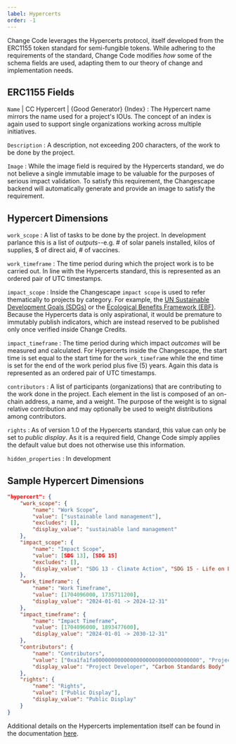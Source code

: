 ```yaml
---
label: Hypercerts
order: -1
---
```


Change Code leverages the Hypercerts protocol, itself developed from the ERC1155 token standard for semi-fungible tokens. While adhering to the requirements of the standard, Change Code modifies *how* some of the schema fields are used, adapting them to our theory of change and implementation needs.

## ERC1155 Fields

`Name` | CC Hypercert | \{Good Generator\} \{Index\}
:   The Hypercert name mirrors the name used for a project's IOUs. The concept of an index is again used to support single organizations working across multiple initiatives.   

`Description`
:   A description, not exceeding 200 characters, of the work to be done by the project.

`Image`
:   While the image field is required by the Hypercerts standard, we do not believe a single immutable image to be valuable for the purposes of serious impact validation. To satisfy this requirement, the Changescape backend will automatically generate and provide an image to satisfy the requirement.

## Hypercert Dimensions

`work_scope`
:   A list of tasks to be done by the project. In development parlance this is a list of *outputs*--e.g. # of solar panels installed, kilos of supplies, $ of direct aid, # of vaccines.

`work_timeframe`
:   The time period during which the project work is to be carried out. In line with the Hypercerts standard, this is represented as an ordered pair of UTC timestamps.

`impact_scope`
:   Inside the Changescape `impact scope` is used to refer thematically to projects by category. For example, the [UN Sustainable Development Goals (SDGs)](https://sdgs.un.org/goals) or the [Ecological Benefits Framework (EBF)](https://ebfcommons.org/lex-icons/). Because the Hypercerts data is only aspirational, it would be premature to immutably publish indicators, which are instead reserved to be published only once verified inside Change Credits.

`impact_timeframe`
:   The time period during which impact *outcomes* will be measured and calculated. For Hypercerts inside the Changescape, the start time is set equal to the start time for the `work_timeframe` while the end time is set for the end of the work period plus five (5) years. Again this data is represented as an ordered pair of UTC timestamps.

`contributors`
:   A list of participants (organizations) that are contributing to the work done in the project. Each element in the list is composed of an on-chain address, a name, and a weight. The purpose of the weight is to signal relative contribution and may optionally be used to weight distributions among contributors.

`rights`
:   As of version 1.0 of the Hypercerts standard, this value can only be set to *public display*. As it is a required field, Change Code simply applies the default value but does not otherwise use this information.

`hidden_properties`
:   In development

## Sample Hypercert Dimensions

```json
"hypercert": {
    "work_scope": {
        "name": "Work Scope",
        "value": ["sustainable land management"],
        "excludes": [],
        "display_value": "sustainable land management"
    },
    "impact_scope": {
        "name": "Impact Scope",
        "value": [SDG 13], [SDG 15]
        "excludes": [],
        "display_value": "SDG 13 - Climate Action", "SDG 15 - Life on Land"
    },    
    "work_timeframe": {
        "name": "Work Timeframe",
        "value": [1704096000, 1735711200],
        "display_value": "2024-01-01 -> 2024-12-31"
    },
    "impact_timeframe": {
        "name": "Impact Timeframe",
        "value": [1704096000, 1893477600],
        "display_value": "2024-01-01 -> 2030-12-31"
    },
    "contributors": {
        "name": "Contributors",
        "value": ["0xa1fa1fa000000000000000000000000000000000", "Project Developer", 0.9], ["0xa1fa1fa000000000000000000000000000000000", "Carbon Standards Body", 0.1]
        "display_value": "Project Developer", "Carbon Standards Body"
    },
    "rights": {
        "name": "Rights",
        "value": ["Public Display"],
        "display_value": "Public Display"
    }
}
```

Additional details on the Hypercerts implementation itself can be found in the documentation [here](https://hypercerts.org/docs/implementation/metadata).